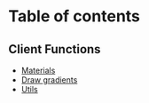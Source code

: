 # Table of contents

## Client Functions
* [Materials](client/functions/materials.md)
* [Draw gradients](client/functions/gradients.md)
* [Utils](client/functions/utils.md)